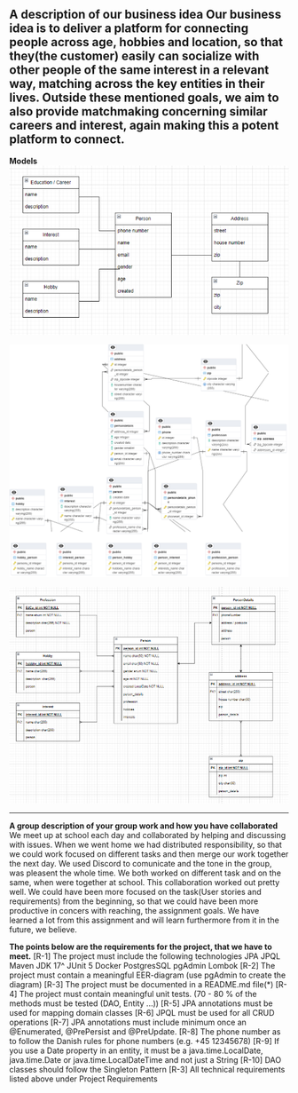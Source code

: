 **A description of our business idea**
Our business idea is to deliver a platform for connecting people across age, hobbies
and location, so that they(the customer) easily can socialize with other people of the same interest in a
relevant way, matching across the key entities in their lives.
Outside these mentioned goals, we aim to also provide matchmaking concerning similar careers and interest,
again making this a potent platform to connect.
--------------------------------------------------------------------------------------------
**Models**
![Domain Model](https://github.com/pantertanter/SP1-Hobby-B6/blob/main/Domain%20Model.png)

![PGAdmin gnerated EER Diagram](https://github.com/pantertanter/SP1-Hobby-B6/blob/main/EER_Diagram_PGAdmin.png)

![Initial EER Diagram from draw.io](https://github.com/pantertanter/SP1-Hobby-B6/blob/main/Initial%20EER%20Diagram.png)

--------------------------------------------------------------------------------------------    
**A group description of your group work and how you have collaborated**
We meet up at school each day and collaborated by helping and discussing with issues. When we went home we had distributed responsibility, so that
we could work focused on different tasks and then merge our work together the next day. We used Discord to comunicate and the tone in the group,
was pleasent the whole time. We both worked on different task and on the same, when were together at school. This collaboration worked out pretty well.
We could have been more focused on the task(User stories and requirements) from the beginning, so that we could have been more productive in concers with reaching,
the assignment goals. We have learned a lot from this assignment and will learn furthermore from it in the future, we believe.


**The points below are the requirements for the project, that we have to meet.**
[R-1] The project must include the following technologies
JPA
JPQL
Maven
JDK 17^
JUnit 5
Docker
PostgresSQL
pgAdmin
Lombok
[R-2] The project must contain a meaningful EER-diagram (use pgAdmin to create the diagram)
[R-3] The project must be documented in a README.md file(*)
[R-4] The project must contain meaningful unit tests. (70 - 80 % of the methods must be tested (DAO, Entity ...))
[R-5] JPA annotations must be used for mapping domain classes
[R-6] JPQL must be used for all CRUD operations
[R-7] JPA annotations must include minimum once an @Enumerated, @PrePersist and @PreUpdate.
[R-8] The phone number as to follow the Danish rules for phone numbers (e.g. +45 12345678)
[R-9] If you use a Date property in an entity, it must be a java.time.LocalDate, java.time.Date or java.time.LocalDateTime and not just a String
[R-10] DAO classes should follow the Singleton Pattern
[R-3] All technical requirements listed above under Project Requirements



  